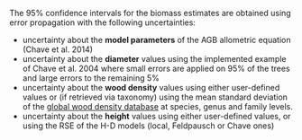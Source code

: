 The 95% confidence intervals for the biomass estimates are obtained using error propagation with the following uncertainties:

* uncertainty about the **model parameters** of the AGB allometric equation (Chave et al. 2014)
* uncertainty about the **diameter** values using the implemented example of Chave et al. 2004 where small errors are applied on 95% of the trees and large errors to the remaining 5%
* uncertainty about the **wood density** values using either user-defined values or (if retrieved via taxonomy) using the mean standard deviation of the <a href="https://datadryad.org/stash/dataset/doi:10.5061/dryad.234" target="_blank">global wood density database</a> at species, genus and family levels.
* uncertainty about the **height** values using either user-defined values, or using the RSE of the H-D models (local, Feldpausch or Chave ones)
